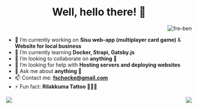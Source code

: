 <h1 align="center">
  Well, hello there! 🦝
</h1>
<p align="right"> <img src="https://komarev.com/ghpvc/?username=fre-ben&label=Profile%20views&color=d93a7c&style=flat" alt="fre-ben" /> </p>


- 🔭 I’m currently working on **Sisu web-app (multiplayer card game)** & **Website for local business**
- 🌱 I’m currently learning **Docker, Strapi, Gatsby.js**
- 👯 I’m looking to collaborate on **anything 🦝**
- 🤔 I’m looking for help with **Hosting servers and deploying websites**
- 💬 Ask me about **anything 🦝**
- 📫 Contact me: **fschocke@gmail.com**
- ⚡ Fun fact: **Rilakkuma Tattoo 🐻🤷‍♂️**  
  
  
<p><img align="right" src="https://github-readme-stats.vercel.app/api/top-langs/?username=fre-ben&layout=compact&theme=radical&hide=ruby"></p>
<p>&nbsp;<img align="left" src="https://github-readme-stats.vercel.app/api?username=fre-ben&show_icons=true&theme=radical"></p>


 <!--
**fre-ben/fre-ben** is a ✨ _special_ ✨ repository because its `README.md` (this file) appears on your GitHub profile.
Here are some ideas to get you started:
- 
- 😄 Pronouns: ...
- 
-->
